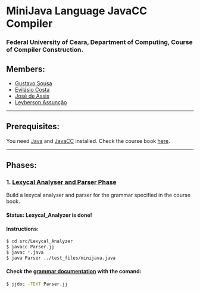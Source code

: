 # MiniJava Language JavaCC Compiler

### Federal University of Ceara, Department of Computing, Course of Compiler Construction.

## Members:
  - [Gustavo Sousa](https://github.com/Gustavo-Sousa)
  - [Evilásio Costa](https://github.com/Evilasio797)
  - [José de Assis](https://github.com/JoseDeAssis)
  - [Leyberson Assunção](https://github.com/Leyberson/)

---

## Prerequisites:

You need [Java](https://www.oracle.com/java/technologies/javase-downloads.html) and [JavaCC](https://javacc.github.io/javacc/) installed. Check the course book [here](https://www.cambridge.org/core/books/modern-compiler-implementation-in-java/34EACED718B1D6D5237705F9BFD7CD4A).

---

## Phases:
### 1. [Lexycal Analyser and Parser Phase](src/Lexycal_analyser/)

Build a lexycal analyser and parser for the grammar specified in the course book.

#### Status: Lexycal_Analyzer is done!

#### Instructions:
```sh
$ cd src/Lexycal_Analyzer
$ javacc Parser.jj
$ javac *.java
$ java Parser ../test_files/minijava.java 
```

#### Check the [grammar documentation](src/Lexycal_analyser/Parser.txt) with the comand:
```sh
$ jjdoc -TEXT Parser.jj
```

